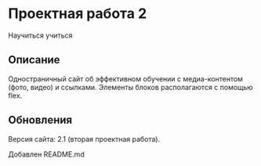 Проектная работа 2
==================

Научиться учиться

Описание
--------

Одностраничный сайт об эффективном обучении с медиа-контентом (фото, видео) и ссылками. Элементы блоков располагаются с помощью flex.

Обновления
----------
Версия сайта: 2.1 (вторая проектная работа). 

Добавлен README.md